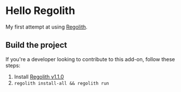 # Hello Regolith

My first attempt at using [Regolith](https://github.com/Bedrock-OSS/regolith).

## Build the project

If you're a developer looking to contribute to this add-on, follow these steps:

1. Install [Regolith v1.1.0](https://github.com/Bedrock-OSS/regolith/releases/tag/1.1.0)
1. `regolith install-all && regolith run`
